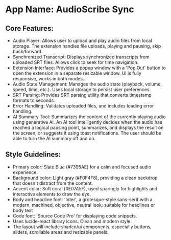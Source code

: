 # **App Name**: AudioScribe Sync

## Core Features:

- Audio Player: Allows user to upload and play audio files from local storage. The extension handles file uploads, playing and pausing, skip back/forward.
- Synchronized Transcript: Displays synchronized transcripts from uploaded SRT files. Allows click to seek for time navigation.
- Extension Interface: Provides a popup window with a 'Pop Out' button to open the extension in a separate resizable window. UI is fully responsive, works in both modes.
- Audio State Management: Manages the audio state (playback, volume, speed, time, etc.). Uses local storage to persist user preferences.
- SRT Parsing: Provides SRT parsing utility that converts timestamp formats to seconds.
- Error Handling: Validates uploaded files, and includes loading error handling.
- AI Summary Tool: Summarizes the content of the currently playing audio using generative AI. An AI tool intelligently decides when the audio has reached a logical pausing point, summarizes, and displays the result on the screen, or suggests it using toast notifications. The user should be able to turn the AI summary off and on.

## Style Guidelines:

- Primary color: Slate Blue (#7395AE) for a calm and focused audio experience.
- Background color: Light gray (#F0F4F8), providing a clean backdrop that doesn't distract from the content.
- Accent color: Soft coral (#E07A5F), used sparingly for highlights and interactive elements to draw the eye.
- Body and headline font: 'Inter', a grotesque-style sans-serif with a modern, machined, objective, neutral look; suitable for headlines or body text
- Code font: 'Source Code Pro' for displaying code snippets.
- Uses lucide-react library icons. Clean and modern style.
- The layout will include shadcn/ui components, especially buttons, sliders, scrollable areas and resizable panels.